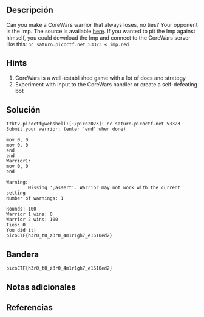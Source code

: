 ## Descripción

Can you make a CoreWars warrior that always loses, no ties? Your opponent is the Imp. The source is available [here](https://artifacts.picoctf.net/c/314/imp.red). If you wanted to pit the Imp against himself, you could download the Imp and connect to the CoreWars server like this: `nc saturn.picoctf.net 53323 < imp.red`

## Hints

1.  CoreWars is a well-established game with a lot of docs and strategy
2.  Experiment with input to the CoreWars handler or create a self-defeating bot

## Solución

```
ttktv-picoctf@webshell:[~/pico2023]: nc saturn.picoctf.net 53323 
Submit your warrior: (enter 'end' when done)

mov 0, 0
mov 0, 0
end
end
Warrior1:
mov 0, 0
end

Warning:
        Missing ';assert'. Warrior may not work with the current setting
Number of warnings: 1

Rounds: 100
Warrior 1 wins: 0
Warrior 2 wins: 100
Ties: 0
You did it!
picoCTF{h3r0_t0_z3r0_4m1r1gh7_e1610ed2}
```

## Bandera

```
picoCTF{h3r0_t0_z3r0_4m1r1gh7_e1610ed2}
```
## Notas adicionales
## Referencias
